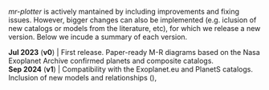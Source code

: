 
*mr-plotter* is actively mantained by including improvements and fixing issues. However, bigger changes can also be implemented (e.g. iclusion of new catalogs or models from the literature, etc), for which we release a new version. Below we incude a summary of each version.

**Jul 2023** (**v0**) | First release. Paper-ready M-R diagrams based on the Nasa Exoplanet Archive confirmed planets and composite catalogs. <br />
**Sep 2024** (**v1**) | Compatibility with the Exoplanet.eu and PlanetS catalogs. Inclusion of new models and relationships (), 
